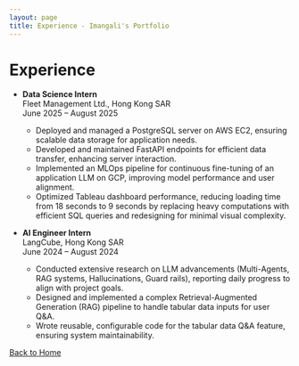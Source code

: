 ```yaml
---
layout: page
title: Experience - Imangali's Portfolio
---
```


# Experience

- **Data Science Intern**  
  Fleet Management Ltd., Hong Kong SAR  
  June 2025 – August 2025  
  - Deployed and managed a PostgreSQL server on AWS EC2, ensuring scalable data storage for application needs.  
  - Developed and maintained FastAPI endpoints for efficient data transfer, enhancing server interaction.  
  - Implemented an MLOps pipeline for continuous fine-tuning of an application LLM on GCP, improving model performance and user alignment.  
  - Optimized Tableau dashboard performance, reducing loading time from 18 seconds to 9 seconds by replacing heavy computations with efficient SQL queries and redesigning for minimal visual complexity.

- **AI Engineer Intern**  
  LangCube, Hong Kong SAR  
  June 2024 – August 2024  
  - Conducted extensive research on LLM advancements (Multi-Agents, RAG systems, Hallucinations, Guard rails), reporting daily progress to align with project goals.  
  - Designed and implemented a complex Retrieval-Augmented Generation (RAG) pipeline to handle tabular data inputs for user Q&A.  
  - Wrote reusable, configurable code for the tabular data Q&A feature, ensuring system maintainability.

[Back to Home](/)